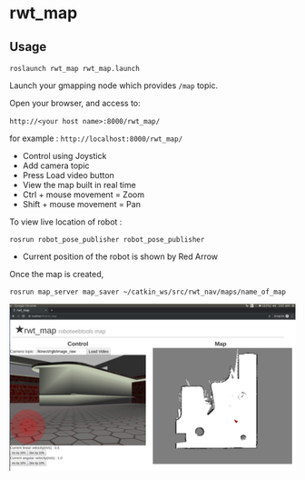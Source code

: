 rwt_map
====================

Usage
-----
```
roslaunch rwt_map rwt_map.launch 
```
Launch your gmapping node which provides `/map` topic.

Open your browser, and access to:

`http://<your host name>:8000/rwt_map/`

for example : `http://localhost:8000/rwt_map/`

- Control using Joystick
- Add camera topic
- Press Load video button
- View the map built in real time
- Ctrl + mouse movement = Zoom
- Shift + mouse movement = Pan

To view live location of robot :
```
rosrun robot_pose_publisher robot_pose_publisher
```
- Current position of the robot is shown by Red Arrow 

Once the map is created,
```
rosrun map_server map_saver ~/catkin_ws/src/rwt_nav/maps/name_of_map
```

![rwt_map.png](images/rwt_map.png)

